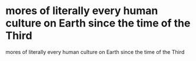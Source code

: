 # mores of literally every human culture on Earth since the time of the Third

mores of literally every human culture on Earth since the time of the Third